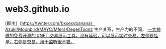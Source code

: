 # web3.github.io
[郡主]（https://twitter.com/0xsexybanana）Azuki/Moonbird/MAYC/Mfers/DegenToonz
生产关系，生产力的不同， 
[一大神做的免费开源的 #NFT 交易展示工具，没有延迟，可以展示实时交易。左侧是挂单，右侧是交易，用于监听很不错。
](https://data.mintlab.pro)
